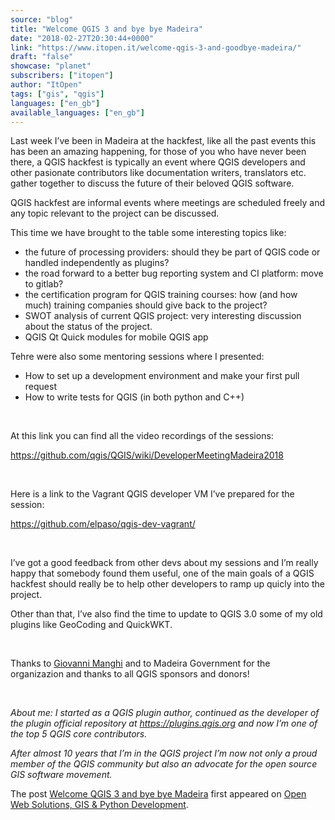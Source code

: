 ```yaml
---
source: "blog"
title: "Welcome QGIS 3 and bye bye Madeira"
date: "2018-02-27T20:30:44+0000"
link: "https://www.itopen.it/welcome-qgis-3-and-goodbye-madeira/"
draft: "false"
showcase: "planet"
subscribers: ["itopen"]
author: "ItOpen"
tags: ["gis", "qgis"]
languages: ["en_gb"]
available_languages: ["en_gb"]
---
```


Last week I&#8217;ve been in Madeira at the hackfest, like all the past events this has been an amazing happening,
for those of you who have never been there, a QGIS hackfest is typically an event where QGIS developers
and other pasionate contributors like documentation writers, translators etc. gather together to discuss
the future of their beloved QGIS software.

QGIS hackfest are informal events where meetings are scheduled freely and any topic relevant to the project
can be discussed.

This time we have brought to the table some interesting topics like:
<ul>
 	<li>the future of processing providers: should they be part of QGIS code or handled independently as plugins?</li>
 	<li>the road forward to a better bug reporting system and CI platform: move to gitlab?</li>
 	<li>the certification program for QGIS training courses: how (and how much) training companies should give back to the project?</li>
 	<li>SWOT analysis of current QGIS project: very interesting discussion about the status of the project.</li>
 	<li>QGIS Qt Quick modules for mobile QGIS app</li>
</ul>
Tehre were also some mentoring sessions where I presented:
<ul>
 	<li>How to set up a development environment and make your first pull request</li>
 	<li>How to write tests for QGIS (in both python and C++)</li>
</ul>
&nbsp;

At this link you can find all the video recordings of the sessions:

<a href="https://github.com/qgis/QGIS/wiki/DeveloperMeetingMadeira2018">https://github.com/qgis/QGIS/wiki/DeveloperMeetingMadeira2018</a>

&nbsp;

Here is a link to the Vagrant QGIS developer VM I&#8217;ve prepared for the session:

<a href="https://github.com/elpaso/qgis-dev-vagrant/">https://github.com/elpaso/qgis-dev-vagrant/</a>

&nbsp;

I&#8217;ve got a good feedback from other devs about my sessions and I&#8217;m really happy
that somebody found them useful, one of the main goals of a QGIS hackfest should
really be to help other developers to ramp up quicly into the project.

Other than that, I&#8217;ve also find the time to update to QGIS 3.0 some
of my old plugins like GeoCoding and QuickWKT.

&nbsp;

Thanks to <a href="http://www.naturalgis.pt/">Giovanni Manghi</a> and to Madeira Government for the organizazion and thanks to all QGIS sponsors and donors!

&nbsp;

<em>About me: I started as a QGIS plugin author, continued as the developer of the plugin</em>
<em> official repository at <a href="https://plugins.qgis.org">https://plugins.qgis.org</a> and now I&#8217;m one of the top 5</em>
<em> QGIS core contributors.</em>

<em>After almost 10 years that I&#8217;m in the QGIS project I&#8217;m now not only a</em>
<em> proud member of the QGIS community but also an advocate for the</em>
<em> open source GIS software movement.</em><p>The post <a href="https://www.itopen.it/welcome-qgis-3-and-goodbye-madeira/">Welcome QGIS 3 and bye bye Madeira</a> first appeared on <a href="https://www.itopen.it">Open Web Solutions, GIS & Python Development</a>.</p>

